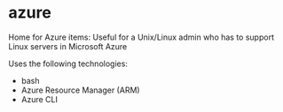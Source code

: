 # azure
Home for Azure items:  Useful for a Unix/Linux admin who has to support Linux servers in Microsoft Azure

Uses the following technologies:  

* bash
* Azure Resource Manager (ARM)  
* Azure CLI
